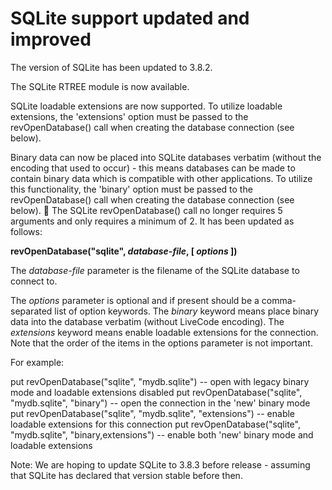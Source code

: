 # SQLite support updated and improved
The version of SQLite has been updated to 3.8.2.

The SQLite RTREE module is now available.

SQLite loadable extensions are now supported. To utilize loadable extensions, the 'extensions' option must be passed to the revOpenDatabase() call when creating the database connection (see below).

Binary data can now be placed into SQLite databases verbatim (without the encoding that used to occur) - this means databases can be made to contain binary data which is compatible with other applications. To utilize this functionality, the 'binary' option must be passed to the revOpenDatabase() call when creating the database connection (see below).

The SQLite revOpenDatabase() call no longer requires 5 arguments and only requires a minimum of 2. It has been updated as follows:

  **revOpenDatabase("sqlite", *database-file*, [ *options* ])**

The *database-file* parameter is the filename of the SQLite database to connect to.

The *options* parameter is optional and if present should be a comma-separated list of option keywords. The *binary* keyword means place binary data into the database verbatim (without LiveCode encoding). The *extensions* keyword means enable loadable extensions for the connection. Note that the order of the items in the options parameter is not important.

For example:

   put revOpenDatabase("sqlite", "mydb.sqlite") -- open with legacy binary mode and loadable extensions disabled
   put revOpenDatabase("sqlite", "mydb.sqlite", "binary") -- open the connection in the 'new' binary mode
   put revOpenDatabase("sqlite", "mydb.sqlite", "extensions") -- enable loadable extensions for this connection
   put revOpenDatabase("sqlite", "mydb.sqlite", "binary,extensions") -- enable both 'new' binary mode and loadable extensions

Note: We are hoping to update SQLite to 3.8.3 before release - assuming that SQLite has declared that version stable before then.
